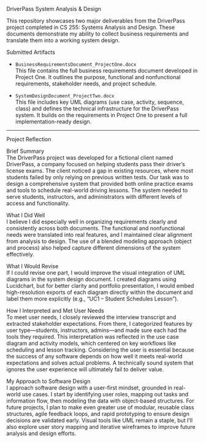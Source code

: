 DriverPass System Analysis & Design

This repository showcases two major deliverables from the DriverPass project completed in CS 255: Systems Analysis and Design. These documents demonstrate my ability to collect business requirements and translate them into a working system design.

Submitted Artifacts

- `BusinessRequirementsDocument_ProjectOne.docx`  
  This file contains the full business requirements document developed in Project One. It outlines the purpose, functional and nonfunctional requirements, stakeholder needs, and project schedule.

- `SystemDesignDocument_ProjectTwo.docx`  
  This file includes key UML diagrams (use case, activity, sequence, class) and defines the technical infrastructure for the DriverPass system. It builds on the requirements in Project One to present a full implementation-ready design.

---

Project Reflection

Brief Summary  
The DriverPass project was developed for a fictional client named DriverPass, a company focused on helping students pass their driver’s license exams. The client noticed a gap in existing resources, where most students failed by only relying on previous written tests. Our task was to design a comprehensive system that provided both online practice exams and tools to schedule real-world driving lessons. The system needed to serve students, instructors, and administrators with different levels of access and functionality.

What I Did Well  
I believe I did especially well in organizing requirements clearly and consistently across both documents. The functional and nonfunctional needs were translated into real features, and I maintained clear alignment from analysis to design. The use of a blended modeling approach (object and process) also helped capture different dimensions of the system effectively.

What I Would Revise  
If I could revise one part, I would improve the visual integration of UML diagrams in the system design document. I created diagrams using Lucidchart, but for better clarity and portfolio presentation, I would embed high-resolution exports of each diagram directly within the document and label them more explicitly (e.g., “UC1 – Student Schedules Lesson”).

How I Interpreted and Met User Needs  
To meet user needs, I closely reviewed the interview transcript and extracted stakeholder expectations. From there, I categorized features by user type—students, instructors, admins—and made sure each had the tools they required. This interpretation was reflected in the use case diagram and activity models, which centered on key workflows like scheduling and lesson tracking. Considering the user is essential because the success of any software depends on how well it meets real-world expectations and solves actual problems. A technically sound system that ignores the user experience will ultimately fail to deliver value.

My Approach to Software Design  
I approach software design with a user-first mindset, grounded in real-world use cases. I start by identifying user roles, mapping out tasks and information flow, then modeling the data with object-based structures. For future projects, I plan to make even greater use of modular, reusable class structures, agile feedback loops, and rapid prototyping to ensure design decisions are validated early. Visual tools like UML remain a staple, but I’ll also explore user story mapping and iterative wireframes to improve future analysis and design efforts.
